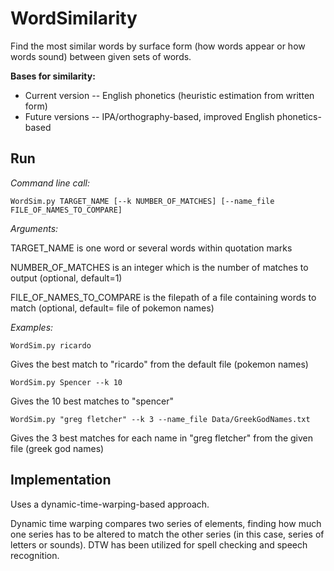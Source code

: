 # WordSimilarity
Find the most similar words by surface form (how words appear or how words sound) between given sets of words.

**Bases for similarity:**

* Current version -- English phonetics (heuristic estimation from written form)
* Future versions -- IPA/orthography-based, improved English phonetics-based


## Run
*Command line call:*

```WordSim.py TARGET_NAME [--k NUMBER_OF_MATCHES] [--name_file FILE_OF_NAMES_TO_COMPARE]```

*Arguments:*

TARGET_NAME is one word or several words within quotation marks

NUMBER_OF_MATCHES is an integer which is the number of matches to output (optional, default=1)

FILE_OF_NAMES_TO_COMPARE is the filepath of a file containing words to match (optional, default= file of pokemon names)


*Examples:*

```WordSim.py ricardo```
    
Gives the best match to "ricardo" from the default file (pokemon names)
    
```WordSim.py Spencer --k 10```
    
Gives the 10 best matches to "spencer"
    
```WordSim.py "greg fletcher" --k 3 --name_file Data/GreekGodNames.txt```
    
Gives the 3 best matches for each name in "greg fletcher" from the given file (greek god names)


## Implementation
Uses a dynamic-time-warping-based approach.

Dynamic time warping compares two series of elements, finding how much one series has to be altered to match the other series (in this case, series of letters or sounds). DTW has been utilized for spell checking and speech recognition.
